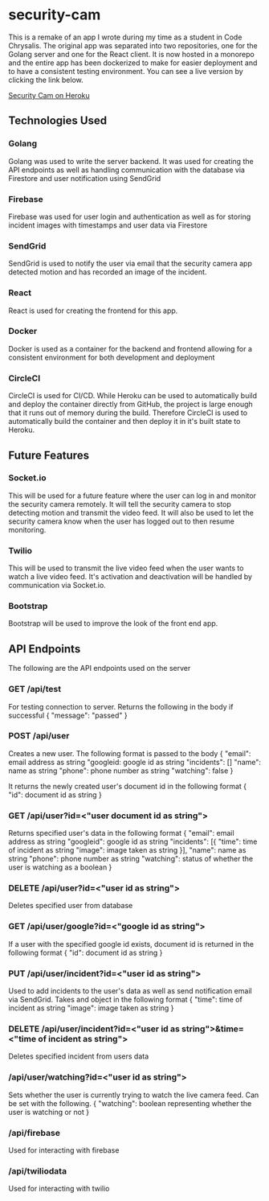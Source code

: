# security-cam
This is a remake of an app I wrote during my time as a student in Code Chrysalis.  The original app was separated into two repositories, one for the Golang server and one for the React client.  It is now hosted in a monorepo and the entire app has been dockerized to make for easier deployment and to have a consistent testing environment.  You can see a live version by clicking the link below.

[Security Cam on Heroku](https://security-cam-go.herokuapp.com/)

## Technologies Used
### Golang
Golang was used to write the server backend.  It was used for creating the API endpoints as well as handling communication with the database via Firestore and user notification using SendGrid

### Firebase
Firebase was used for user login and authentication as well as for storing incident images with timestamps and user data via Firestore

### SendGrid
SendGrid is used to notify the user via email that the security camera app detected motion and has recorded an image of the incident.

### React
React is used for creating the frontend for this app.

### Docker
Docker is used as a container for the backend and frontend allowing for a consistent environment for both development and deployment

### CircleCI
CircleCI is used for CI/CD.  While Heroku can be used to automatically build and deploy the container directly from GitHub, the project is large enough that it runs out of memory during the build.  Therefore CircleCI is used to automatically build the container and then deploy it in it's built state to Heroku.

## Future Features
### Socket.io
This will be used for a future feature where the user can log in and monitor the security camera remotely.  It will tell the security camera to stop detecting motion and transmit the video feed.  It will also be used to let the security camera know when the user has logged out to then resume monitoring.

### Twilio
This will be used to transmit the live video feed when the user wants to watch a live video feed.  It's activation and deactivation will be handled by communication via Socket.io.

### Bootstrap
Bootstrap will be used to improve the look of the front end app.

## API Endpoints

The following are the API endpoints used on the server

### GET /api/test
For testing connection to server.  Returns the following in the body if successful
\{
  "message": "passed"
\}

### POST /api/user
Creates a new user.  The following format is passed to the body
\{
  "email": email address as string
  "googleid: google id as string
  "incidents": \[\]
  "name": name as string
  "phone": phone number as string
  "watching": false
\}

It returns the newly created user's document id in the following format
\{
   "id": document id as string
\}

### GET /api/user?id=<"user document id as string">
Returns specified user's data in the following format
\{
  "email": email address as string
  "googleid": google id as string
  "incidents": \[\{
                 "time": time of incident as string
                 "image": image taken as string
               \}\],
  "name": name as string
  "phone": phone number as string
  "watching": status of whether the user is watching as a boolean
\}

### DELETE /api/user?id=<"user id as string">
Deletes specified user from database

### GET /api/user/google?id=<"google id as string">
If a user with the specified google id exists, document id
is returned in the following format
\{
  "id": document id as string
\}

### PUT /api/user/incident?id=<"user id as string">
Used to add incidents to the user's data as well as send notification email via SendGrid.  Takes and object in the following format
\{
  "time": time of incident as string
  "image": image taken as string
\}

### DELETE /api/user/incident?id=<"user id as string">&time=<"time of incident as string">
Deletes specified incident from users data

### /api/user/watching?id=<"user id as string">
Sets whether the user is currently trying to watch the live camera feed.  Can be set with the following.
\{
  "watching": boolean representing whether the user is watching or not
\}

### /api/firebase
Used for interacting with firebase

### /api/twiliodata
Used for interacting with twilio
